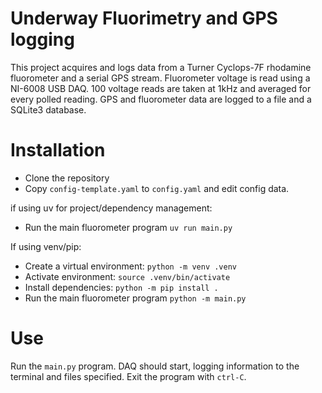 # Underway Fluorimetry and GPS logging

This project acquires and logs data from a Turner Cyclops-7F rhodamine fluorometer
and a serial GPS stream. Fluorometer voltage is read using a NI-6008 USB DAQ.
100 voltage reads are taken at 1kHz and averaged for every polled reading.
GPS and fluorometer data are logged to a file and a SQLite3 database.

# Installation

* Clone the repository
* Copy `config-template.yaml` to `config.yaml` and edit config data.

if using uv for project/dependency management:

* Run the main fluorometer program `uv run main.py`

If using venv/pip:

* Create a virtual environment: `python -m venv .venv`
* Activate environment: `source .venv/bin/activate`
* Install dependencies: `python -m pip install .`
* Run the main fluorometer program `python -m main.py`

# Use

Run the `main.py` program. DAQ should start, 
logging information to the terminal and files specified.
Exit the program with `ctrl-C`.
